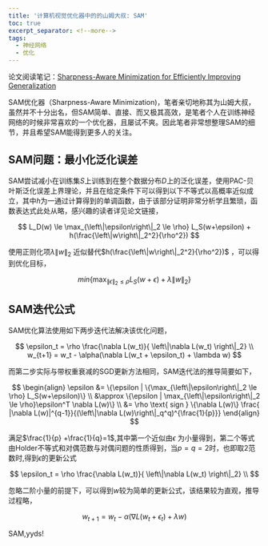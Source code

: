 ```yaml
---
title: '计算机视觉优化器中的的山姆大叔: SAM'
toc: true
excerpt_separator: <!--more-->
tags: 
  - 神经网络
  - 优化
---
```



论文阅读笔记：[Sharpness-Aware Minimization for Efficiently Improving Generalization](https://paperswithcode.com/paper/sharpness-aware-minimization-for-efficiently-1)

<!--more-->

SAM优化器（Sharpness-Aware Minimization)，笔者亲切地称其为山姆大叔，虽然并不十分出名，但SAM简单、直接、而又极其高效，是笔者个人在训练神经网络的时候非常喜欢的一个优化器，且屡试不爽。因此笔者非常想整理SAM的细节，并且希望SAM能得到更多人的关注。

## SAM问题：最小化泛化误差

SAM尝试减小在训练集$S$上训练到在整个数据分布$D$上的泛化误差，使用PAC-贝叶斯泛化误差上界理论，并且在给定条件下可以得到以下不等式以高概率近似成立，其中$h$为一通过计算得到的单调函数，由于该部分证明非常分析学且繁琐，函数表达式此处从略，感兴趣的读者详见论文链接，


$$
L_D(w) \le \max_{\left\|\epsilon\right\|_2 \le \rho} L_S(w+\epsilon) + h(\frac{\left\|w\right\|_2^2}{\rho^2})
$$



使用正则化项$\lambda \left\|w\right\|_2$ 近似替代$h(\frac{\left\|w\right\|_2^2}{\rho^2})$ ，可以得到优化目标，


$$
min \{\max_{\left\|\epsilon\right\|_2 \le \rho} L_S(w+\epsilon) + \lambda \left\|w\right\|_2\}
$$

## SAM迭代公式

SAM优化算法使用如下两步迭代法解决该优化问题，


$$
\epsilon_t = \rho \frac{\nabla L(w_t)}{ \left\|\nabla L(w_t) \right\|_2} \\
w_{t+1} = w_t - \alpha(\nabla L(w_t + \epsilon_t) + \lambda w)
$$



而第二步实际与带权重衰减的SGD更新方法相同，SAM迭代法的推导简要如下，


$$
\begin{align}
\epsilon 
&= \{\epsilon |  \{\max_{\left\|\epsilon\right\|_2 \le \rho} 
L_S(w+\epsilon)\} \\
&\approx \{\epsilon | \max_{\left\|\epsilon\right\|_2 \le \rho}\epsilon^T \nabla L(w)\} \\
&= \rho \text{ sign } \{\nabla L(w)\} \frac{
|\nabla L(w)|^{q-1}}{(\left\|\nabla L(w)\right\|_q^q)^{\frac{1}{p}}}
\end{align}
$$


满足$\frac{1}{p} +\frac{1}{q}=1$,其中第一个近似由$\epsilon$ 为小量得到，第二个等式由Holder不等式和对偶范数与对偶问题的性质得到，当$p= q=2$时，也即取2范数时,得到$\epsilon$的更新公式


$$
\epsilon_t = \rho \frac{\nabla L(w_t)}{ \left\|\nabla L(w_t) \right\|_2} \\
$$


忽略二阶小量的前提下，可以得到$w$较为简单的更新公式，该结果较为直观，推导过程略，

$$
w_{t+1} = w_t - \alpha(\nabla L(w_t + \epsilon_t) + \lambda w)
$$

SAM,yyds!
